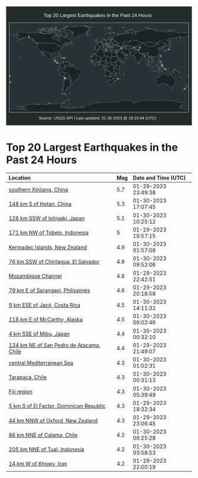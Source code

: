 ![Map](./map.png)

# Top 20 Largest Earthquakes in the Past 24 Hours

| Location | Mag | Date and Time (UTC) |
|:---|:---|:---|
| [southern Xinjiang, China](https://earthquake.usgs.gov/earthquakes/eventpage/us6000jk82) | 5.7 | 01-29-2023 23:49:38 |
| [148 km S of Hotan, China](https://earthquake.usgs.gov/earthquakes/eventpage/us6000jkdb) | 5.3 | 01-30-2023 17:07:45 |
| [126 km SSW of Ishigaki, Japan](https://earthquake.usgs.gov/earthquakes/eventpage/us6000jkac) | 5.1 | 01-30-2023 10:25:12 |
| [171 km NW of Tobelo, Indonesia](https://earthquake.usgs.gov/earthquakes/eventpage/us6000jk70) | 5 | 01-29-2023 19:57:15 |
| [Kermadec Islands, New Zealand](https://earthquake.usgs.gov/earthquakes/eventpage/us6000jk8j) | 4.9 | 01-30-2023 01:57:08 |
| [76 km SSW of Chirilagua, El Salvador](https://earthquake.usgs.gov/earthquakes/eventpage/us6000jka2) | 4.9 | 01-30-2023 09:52:06 |
| [Mozambique Channel](https://earthquake.usgs.gov/earthquakes/eventpage/us6000jk7r) | 4.8 | 01-29-2023 22:42:51 |
| [79 km E of Sarangani, Philippines](https://earthquake.usgs.gov/earthquakes/eventpage/us6000jk73) | 4.6 | 01-29-2023 20:18:58 |
| [9 km ESE of Jacó, Costa Rica](https://earthquake.usgs.gov/earthquakes/eventpage/us6000jkc9) | 4.5 | 01-30-2023 14:11:32 |
| [118 km E of McCarthy, Alaska](https://earthquake.usgs.gov/earthquakes/eventpage/us6000jk9p) | 4.5 | 01-30-2023 09:02:46 |
| [4 km SSE of Mibu, Japan](https://earthquake.usgs.gov/earthquakes/eventpage/us6000jk87) | 4.4 | 01-30-2023 00:32:10 |
| [134 km NE of San Pedro de Atacama, Chile](https://earthquake.usgs.gov/earthquakes/eventpage/us6000jk7f) | 4.4 | 01-29-2023 21:49:07 |
| [central Mediterranean Sea](https://earthquake.usgs.gov/earthquakes/eventpage/us6000jk8a) | 4.3 | 01-30-2023 01:02:31 |
| [Tarapaca, Chile](https://earthquake.usgs.gov/earthquakes/eventpage/us6000jk86) | 4.3 | 01-30-2023 00:31:13 |
| [Fiji region](https://earthquake.usgs.gov/earthquakes/eventpage/us6000jk95) | 4.3 | 01-30-2023 05:39:49 |
| [5 km S of El Factor, Dominican Republic](https://earthquake.usgs.gov/earthquakes/eventpage/us6000jk6t) | 4.3 | 01-29-2023 18:32:34 |
| [44 km NNW of Oxford, New Zealand](https://earthquake.usgs.gov/earthquakes/eventpage/us6000jk7w) | 4.3 | 01-29-2023 23:06:45 |
| [86 km NNE of Calama, Chile](https://earthquake.usgs.gov/earthquakes/eventpage/us6000jk98) | 4.2 | 01-30-2023 06:25:28 |
| [205 km NNE of Tual, Indonesia](https://earthquake.usgs.gov/earthquakes/eventpage/us6000jk8x) | 4.2 | 01-30-2023 03:58:53 |
| [14 km W of Khowy, Iran](https://earthquake.usgs.gov/earthquakes/eventpage/us6000jk7j) | 4.2 | 01-29-2023 22:00:19 |
